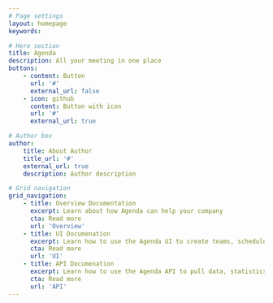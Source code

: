 ```yaml
---
# Page settings
layout: homepage
keywords:

# Hero section
title: Agenda
description: All your meeting in one place
buttons:
    - content: Button
      url: '#'
      external_url: false
    - icon: github
      content: Button with icon
      url: '#'
      external_url: true

# Author box
author:
    title: About Author
    title_url: '#'
    external_url: true
    description: Author description

# Grid navigation
grid_navigation:
    - title: Overview Documentation
      excerpt: Learn about how Agenda can help your company
      cta: Read more
      url: 'Overview'
    - title: UI Documenation
      excerpt: Learn how to use the Agenda UI to create teams, schedule meetings, and more.
      cta: Read more
      url: 'UI'
    - title: API Documenation
      excerpt: Learn how to use the Agenda API to pull data, statistics, generate XML files, and more.
      cta: Read more
      url: 'API'
---
```

